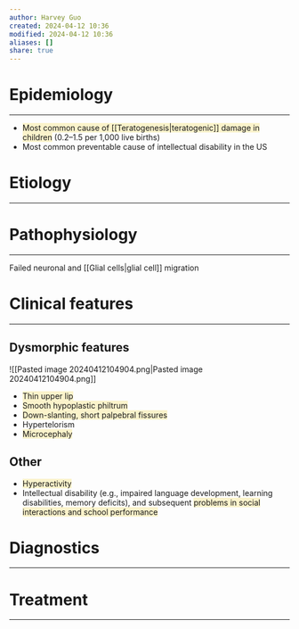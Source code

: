```yaml
---
author: Harvey Guo
created: 2024-04-12 10:36
modified: 2024-04-12 10:36
aliases: []
share: true
---
```

# Epidemiology
---
- <span style="background:rgba(240, 200, 0, 0.2)">Most common cause of [[Teratogenesis|teratogenic]] damage in children</span> (0.2–1.5 per 1,000 live births) 
- Most common preventable cause of intellectual disability in the US

# Etiology
---


# Pathophysiology
---
Failed neuronal and [[Glial cells|glial cell]] migration

# Clinical features
---
## Dysmorphic features
![[Pasted image 20240412104904.png|Pasted image 20240412104904.png]]
- <span style="background:rgba(240, 200, 0, 0.2)">Thin upper lip</span>
- <span style="background:rgba(240, 200, 0, 0.2)">Smooth hypoplastic philtrum</span>
- <span style="background:rgba(240, 200, 0, 0.2)">Down-slanting, short palpebral fissures</span>
- Hypertelorism
- <span style="background:rgba(240, 200, 0, 0.2)">Microcephaly</span>
## Other
- <span style="background:rgba(240, 200, 0, 0.2)">Hyperactivity</span>
- Intellectual disability (e.g., impaired language development, learning disabilities, memory deficits), and subsequent <span style="background:rgba(240, 200, 0, 0.2)">problems in social interactions and school performance</span>

# Diagnostics
---


# Treatment
---


